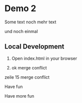 # Demo 2

Some text
noch mehr text

und noch einmal 


## Local Development

1. Open index.html in your browser

2. ok merge conflict

zeile 15 merge conflict

Have fun

Have more fun